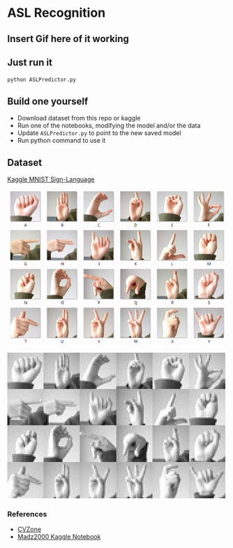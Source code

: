 # ASL Recognition

## Insert Gif here of it working

## Just run it

`python ASLPredictor.py`

## Build one yourself

- Download dataset from this repo or kaggle
- Run one of the notebooks, modifying the model and/or the data
- Update `ASLPredictor.py` to point to the new saved model
- Run python command to use it

## Dataset

[Kaggle MNIST Sign-Language](https://www.kaggle.com/datasets/datamunge/sign-language-mnist)

![](images/amer_sign2.png "Higher Resolution")

![](images/amer_sign3.png "Lower Resolution")

### References

- [CVZone](https://github.com/cvzone/cvzone)
- [Madz2000 Kaggle Notebook](https://www.kaggle.com/code/madz2000/cnn-using-keras-100-accuracy/notebook)
